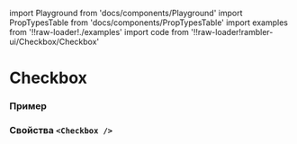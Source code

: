 import Playground from 'docs/components/Playground'
import PropTypesTable from 'docs/components/PropTypesTable'
import examples from '!!raw-loader!./examples'
import code from '!!raw-loader!rambler-ui/Checkbox/Checkbox'

# Checkbox

### Пример
<Playground code={examples} />

### Свойства `<Checkbox />`
<PropTypesTable code={code} />
